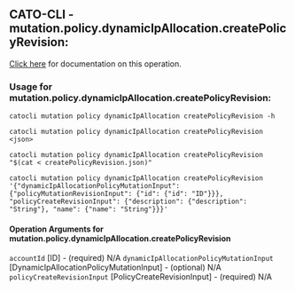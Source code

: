 
## CATO-CLI - mutation.policy.dynamicIpAllocation.createPolicyRevision:
[Click here](https://api.catonetworks.com/documentation/#mutation-createPolicyRevision) for documentation on this operation.

### Usage for mutation.policy.dynamicIpAllocation.createPolicyRevision:

`catocli mutation policy dynamicIpAllocation createPolicyRevision -h`

`catocli mutation policy dynamicIpAllocation createPolicyRevision <json>`

`catocli mutation policy dynamicIpAllocation createPolicyRevision "$(cat < createPolicyRevision.json)"`

`catocli mutation policy dynamicIpAllocation createPolicyRevision '{"dynamicIpAllocationPolicyMutationInput": {"policyMutationRevisionInput": {"id": {"id": "ID"}}}, "policyCreateRevisionInput": {"description": {"description": "String"}, "name": {"name": "String"}}}'`

#### Operation Arguments for mutation.policy.dynamicIpAllocation.createPolicyRevision ####
`accountId` [ID] - (required) N/A 
`dynamicIpAllocationPolicyMutationInput` [DynamicIpAllocationPolicyMutationInput] - (optional) N/A 
`policyCreateRevisionInput` [PolicyCreateRevisionInput] - (required) N/A 
